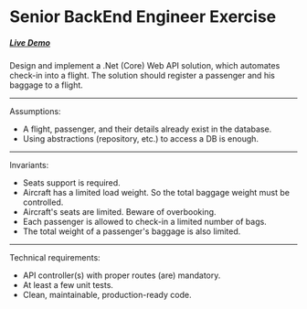 # Senior BackEnd Engineer Exercise

##### [Live Demo](https://flight-check-in.scuticode.com/swagger/index.html)


Design and implement a .Net (Core) Web API solution, which automates check-in into a flight. 
The solution should register a passenger and his baggage to a flight. 

***
Assumptions:
* A flight, passenger, and their details already exist in the database. 
* Using abstractions (repository, etc.) to access a DB is enough. 

***
Invariants: 
* Seats support is required. 
* Aircraft has a limited load weight. So the total baggage weight must be controlled. 
* Aircraft's seats are limited. Beware of overbooking. 
* Each passenger is allowed to check-in a limited number of bags. 
* The total weight of a passenger's baggage is also limited. 

***
Technical requirements: 
* API controller(s) with proper routes (are) mandatory. 
* At least a few unit tests. 
* Clean, maintainable, production-ready code. 



  



